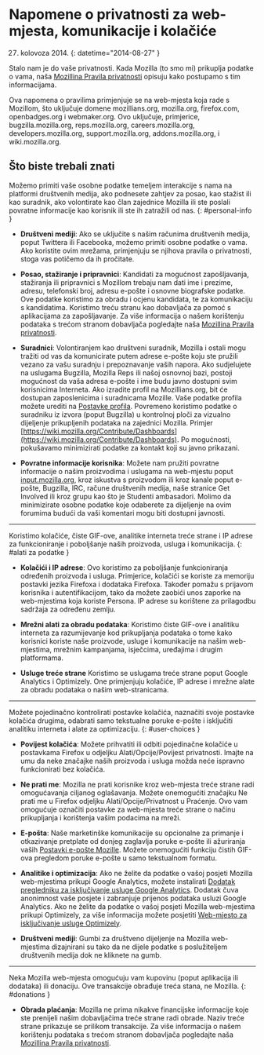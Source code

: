 # Napomene o privatnosti za web-mjesta, komunikacije i kolačiće

27. kolovoza 2014.
{: datetime="2014-08-27" }

Stalo nam je do vaše privatnosti. Kada Mozilla (to smo mi) prikuplja podatke o vama, naša [Mozillina Pravila privatnosti](http://www.mozilla.org/en-US/privacy/) opisuju kako postupamo s tim informacijama.

Ova napomena o pravilima primjenjuje se na web-mjesta koja rade s Mozillom, što uključuje domene mozillians.org, mozilla.org, firefox.com, openbadges.org i webmaker.org. Ovo uključuje, primjerice, bugzilla.mozilla.org, reps.mozilla.org, careers.mozilla.org, developers.mozilla.org, support.mozilla.org, addons.mozilla.org, i wiki.mozilla.org.

## Što biste trebali znati

Možemo primiti vaše osobne podatke temeljem interakcije s nama na platformi društvenih medija, ako podnesete zahtjev za posao, kao stažist ili kao suradnik, ako volontirate kao član zajednice Mozilla ili ste poslali povratne informacije kao korisnik ili ste ih zatražili od nas. 
{: #personal-info }

* **Društveni mediji**: Ako se uključite s našim računima društvenih medija, poput Twittera ili Facebooka, možemo primiti osobne podatke o vama. Ako koristite ovim mrežama, primjenjuju se njihova pravila o privatnosti, stoga vas potičemo da ih pročitate.  

* **Posao, stažiranje i pripravnici**: Kandidati za mogućnost zapošljavanja, stažiranja ili pripravnici s Mozillom trebaju nam dati ime i prezime, adresu, telefonski broj, adresu e-pošte i osnovne biografske podatke.   Ove podatke koristimo za obradu i ocjenu kandidata, te za komunikaciju s kandidatima.  Koristimo treću stranu kao dobavljača za pomoć s aplikacijama za zapošljavanje. Za više informacija o našem korištenju podataka s trećom stranom dobavljača pogledajte naša [Mozillina Pravila privatnosti](http://www.mozilla.org/en-US/privacy/).

* **Suradnici**: Volontiranjem kao društveni suradnik, Mozilla i ostali mogu tražiti od vas da komunicirate putem adrese e-pošte koju ste pružili vezano za vašu suradnju i prepoznavanje vaših napora.  Ako sudjelujete na uslugama Bugzilla, Mozilla Reps ili našoj osnovnoj bazi, postoji mogućnost da vaša adresa e-pošte i ime budu javno dostupni svim korisnicima Interneta. Ako izradite profil na Mozillians.org, bit će dostupan zaposlenicima i suradnicama Mozille. Vaše podatke profila možete urediti na [Postavke profila](https://mozillians.org/user/edit). Povremeno koristimo podatke o suradniku iz izvora (poput Bugzilla) u kontrolnoj ploči za vizualno dijeljenje prikupljenih podataka na zajednici Mozilla. Primjer [https://wiki.mozilla.org/Contribute/Dashboards](https://wiki.mozilla.org/Contribute/Dashboards). Po mogućnosti, pokušavamo minimizirati podatke za kontakt koji su javno prikazani.

* **Povratne informacije korisnika**:  Možete nam pružiti povratne informacije o našim proizvodima i uslugama na web-mjestu poput [input.mozilla.org](https://input.mozilla.org/), kroz iskustva s proizvodom ili kroz kanale poput e-pošte, Bugzilla, IRC, račune društvenih medija, naše stranice Get Involved ili kroz grupu kao što je Studenti ambasadori. Molimo da minimizirate osobne podatke koje odaberete za dijeljenje na ovim forumima budući da vaši komentari mogu biti dostupni javnosti.

---------------------------------------

Koristimo kolačiće, čiste GIF-ove, analitike interneta treće strane i IP adrese za funkcioniranje i poboljšanje naših proizvoda, usluga i komunikacija. 
{: #alati za podatke }

* **Kolačići i IP adrese**: Ovo koristimo za poboljšanje funkcioniranja određenih proizvoda i usluga. Primjerice, kolačići se koriste za memoriju postavki jezika Firefoxa i dodataka Firefoxa. Također pomažu s prijavom korisnika i autentifikacijom, tako da možete zaobići unos zaporke na web-mjestima koja koriste Persona.  IP adrese su korištene za prilagodbu sadržaja za određenu zemlju.

* **Mrežni alati za obradu podataka**: Koristimo čiste GIF-ove i analitiku interneta za razumijevanje kod prikupljanja podataka o tome kako korisnici koriste naše proizvode, usluge i komunikacije na našim web-mjestima, mrežnim kampanjama, isječcima, uređajima i drugim platformama. 

* **Usluge treće strane** Koristimo se uslugama treće strane poput Google Analytics i Optimizely.  One primjenjuju kolačiće, IP adrese i mrežne alate za obradu podataka o našim web-stranicama.  

---------------------------------------

Možete pojedinačno kontrolirati postavke kolačića, naznačiti svoje postavke kolačića drugima, odabrati samo tekstualne poruke e-pošte i isključiti analitiku interneta i alate za optimizaciju. 
{: #user-choices }

* **Povijest kolačića**: Možete prihvatiti ili odbiti pojedinačne kolačiće u postavkama Firefox u odjeljku Alati/Opcije/Povijest privatnosti. Imajte na umu da neke značajke naših proizvoda i usluga možda neće ispravno funkcionirati bez kolačića.

* **Ne prati me**: Mozilla ne prati korisnike kroz web-mjesta treće strane radi omogućavanja ciljanog oglašavanja.  Možete onemogućiti značajku Ne prati me u Firefox odjeljku Alati/Opcije/Privatnost u Praćenje. Ovo vam omogućuje označiti postavke za web-mjesta treće strane o načinu prikupljanja i korištenja vašim podacima na mreži.   

* **E-pošta**: Naše marketinške komunikacije su opcionalne za primanje i otkazivanje pretplate od donjeg zaglavlja poruke e-pošte ili ažuriranja vaših [Postavki e-pošte Mozille](https://www.mozilla.org/en-US/newsletter/recovery/). Možete onemogućiti funkciju čistih GIF-ova pregledom poruke e-pošte u samo tekstualnom formatu.  

* **Analitike i optimizacija**: Ako ne želite da podatke o vašoj posjeti Mozilla web-mjestima prikupi Google Analytics, možete instalirati [Dodatak pregledniku za isključivanje usluge Google Analytics](https://tools.google.com/dlpage/gaoptout). Dodatak čuva anonimnost vaše posjete i zabranjuje prijenos podataka usluzi Google Analytics.
Ako ne želite da podatke o vašoj posjeti Mozilla web-mjestima prikupi Optimizely, za više informacija možete posjetiti [Web-mjesto za isključivanje usluge Optimizely](https://www.optimizely.com/opt_out). 

* **Društveni mediji**: Gumbi za društveno dijeljenje na Mozilla web-mjestima dizajnirani su tako da ne dijele podatke s poslužiteljem društvenih medija dok ne kliknete na gumb.

---------------------------------------


Neka Mozilla web-mjesta omogućuju vam kupovinu (poput aplikacija ili dodataka) ili donaciju. Ove transakcije obrađuje treća stana, ne Mozilla. {: #donations }

* **Obrada plaćanja**:   Mozilla ne prima nikakve financijske informacije koje ste prenijeli našim dobavljačima treće strane radi obrade. Naziv treće strane prikazuje se prilikom transakcije.  Za više informacija o našem korištenju podataka s trećom stranom dobavljača pogledajte naša [Mozillina Pravila privatnosti](http://www.mozilla.org/en-US/privacy/).  
